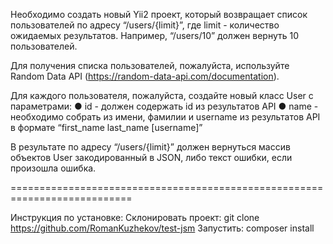 Необходимо создать новый Yii2 проект, который возвращает список пользователей по адресу “/users/{limit}”, где limit - количество ожидаемых результатов. Например, “/users/10” должен вернуть 10 пользователей.

Для получения списка пользователей, пожалуйста, используйте Random Data API (https://random-data-api.com/documentation).

Для каждого пользователя, пожалуйста, создайте новый класс User с параметрами:
●	id - должен содержать id из результатов API
●	name - необходимо собрать из имени, фамилии и username из результатов API в формате “first_name last_name [username]”

В результате по адресу  “/users/{limit}” должен вернуться массив объектов User закодированный в JSON, либо текст ошибки, если произошла ошибка.

===========================================================================

Инструкция по установке:
Склонировать проект: git clone https://github.com/RomanKuzhekov/test-jsm
Запустить: composer install

